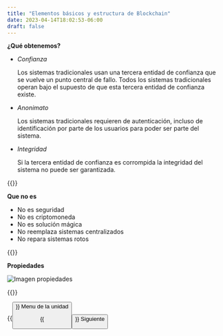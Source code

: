 ```yaml
---
title: "Elementos básicos y estructura de Blockchain"
date: 2023-04-14T18:02:53-06:00
draft: false
---
```


**¿Qué obtenemos?**
- _Confianza_

    Los sistemas tradicionales usan una tercera entidad de confianza que se vuelve un punto central de fallo. Todos los sistemas tradicionales operan bajo el supuesto de que esta tercera entidad de confianza existe.

- _Anonimato_

    Los sistemas tradicionales requieren de autenticación, incluso de identificación por parte de los usuarios para poder ser parte del sistema.

- _Integridad_

    Si la tercera entidad de confianza es corrompida la integridad del sistema no puede ser garantizada.

{{<salto>}}

**Que no es**
- No es seguridad
- No es criptomoneda
- No es solución mágica
- No reemplaza sistemas centralizados
- No repara sistemas rotos

{{<salto>}}

**Propiedades**

![Imagen propiedades](/posts/img/unidad1/propiedades.webp)

{{<salto>}}

{{<button class=myButtonTwo relref="/posts/curso/unidad1/unidadUno.md">}} Menu de la unidad

{{<button class=myButton relref="/posts/curso/unidad1/elementosYEstructura/video.md">}} Siguiente